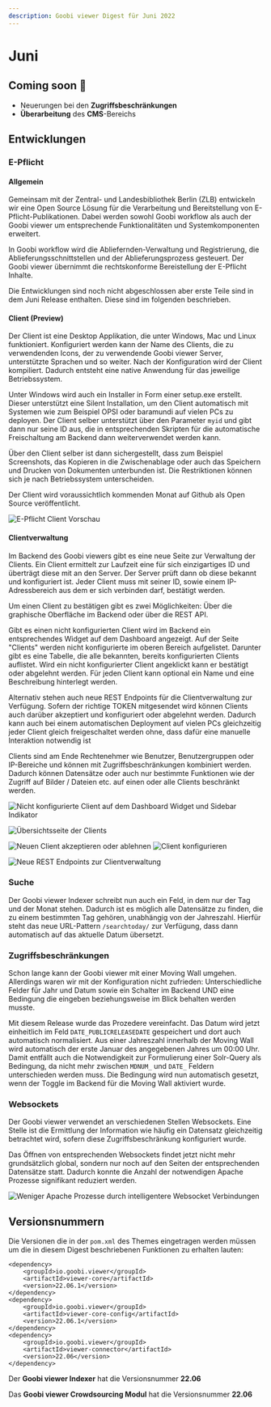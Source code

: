 ```yaml
---
description: Goobi viewer Digest für Juni 2022
---
```


# Juni

## Coming soon :rocket:

* Neuerungen bei den **Zugriffsbeschränkungen**
* **Überarbeitung** des **CMS**-Bereichs

## Entwicklungen

### E-Pflicht

#### Allgemein

Gemeinsam mit der Zentral- und Landesbibliothek Berlin (ZLB) entwickeln wir eine Open Source Lösung für die Verarbeitung und Bereitstellung von E-Pflicht-Publikationen. Dabei werden sowohl Goobi workflow als auch der Goobi viewer um entsprechende Funktionalitäten und Systemkomponenten erweitert.

In Goobi workflow wird die Abliefernden-Verwaltung und Registrierung, die Ablieferungsschnittstellen und der Ablieferungsprozess gesteuert. Der Goobi viewer übernimmt die rechtskonforme Bereistellung der E-Pflicht Inhalte.

Die Entwicklungen sind noch nicht abgeschlossen aber erste Teile sind in dem Juni Release enthalten. Diese sind im folgenden beschrieben.

#### Client (Preview)

Der Client ist eine Desktop Applikation, die unter Windows, Mac und Linux funktioniert. Konfiguriert werden kann der Name des Clients, die zu verwendenden Icons, der zu verwendende Goobi viewer Server, unterstützte Sprachen und so weiter. Nach der Konfiguration wird der Client kompiliert. Dadurch entsteht eine native Anwendung für das jeweilige Betriebssystem.

Unter Windows wird auch ein Installer in Form einer setup.exe erstellt. Dieser unterstützt eine Silent Installation, um den Client automatisch mit Systemen wie zum Beispiel OPSI oder baramundi auf vielen PCs zu deployen. Der Client selber unterstützt über den Parameter `myid` und gibt dann nur seine ID aus, die in entsprechenden Skripten für die automatische Freischaltung am Backend dann weiterverwendet werden kann.

Über den Client selber ist dann sichergestellt, dass zum Beispiel Screenshots, das Kopieren in die Zwischenablage oder auch das Speichern und Drucken von Dokumenten unterbunden ist. Die Restriktionen können sich je nach Betriebssystem unterscheiden.

Der Client wird voraussichtlich kommenden Monat auf Github als Open Source veröffentlicht.

![E-Pflicht Client Vorschau](../.gitbook/assets/22.06\_client-preview.png)

#### Clientverwaltung

Im Backend des Goobi viewers gibt es eine neue Seite zur Verwaltung der Clients. Ein Client ermittelt zur Laufzeit eine für sich einzigartiges ID und überträgt diese mit an den Server. Der Server prüft dann ob diese bekannt und konfiguriert ist. Jeder Client muss mit seiner ID, sowie einem IP-Adressbereich aus dem er sich verbinden darf, bestätigt werden.

Um einen Client zu bestätigen gibt es zwei Möglichkeiten: Über die graphische Oberfläche im Backend oder über die REST API.

Gibt es einen nicht konfigurierten Client wird im Backend ein entsprechendes Widget auf dem Dashboard angezeigt. Auf der Seite "Clients" werden nicht konfigurierte im oberen Bereich aufgelistet. Darunter gibt es eine Tabelle, die alle bekannten, bereits konfigurierten Clients auflistet. Wird ein nicht konfigurierter Client angeklickt kann er bestätigt oder abgelehnt werden. Für jeden Client kann optional ein Name und eine Beschreibung hinterlegt werden.

Alternativ stehen auch neue REST Endpoints für die Clientverwaltung zur Verfügung. Sofern der richtige TOKEN mitgesendet wird können Clients auch darüber akzeptiert und konfiguriert oder abgelehnt werden. Dadurch kann auch bei einem automatischen Deployment auf vielen PCs gleichzeitig jeder Client gleich freigeschaltet werden ohne, dass dafür eine manuelle Interaktion notwendig ist

Clients sind am Ende Rechtenehmer wie Benutzer, Benutzergruppen oder IP-Bereiche und können mit Zugriffsbeschränkungen kombiniert werden. Dadurch können Datensätze oder auch nur bestimmte Funktionen wie der Zugriff auf Bilder / Dateien etc. auf einen oder alle Clients beschränkt werden.

![Nicht konfigurierte Client auf dem Dashboard Widget und Sidebar Indikator](../.gitbook/assets/22.06\_DE\_client-dashboard-sidebar.png)

![Übersichtsseite der Clients](../.gitbook/assets/22.06\_DE\_clients-overview.png)

![Neuen Client akzeptieren oder ablehnen](../.gitbook/assets/22.06\_DE\_client-accept-reject.png) ![Client konfigurieren](../.gitbook/assets/22.06\_DE\_client-configure.png)

![Neue REST Endpoints zur Clientverwaltung](../.gitbook/assets/22.06\_EN\_client-rest-api.png)

### Suche

Der Goobi viewer Indexer schreibt nun auch ein Feld, in dem nur der Tag und der Monat stehen. Dadurch ist es möglich alle Datensätze zu finden, die zu einem bestimmten Tag gehören, unabhängig von der Jahreszahl. Hierfür steht das neue URL-Pattern `/searchtoday/` zur Verfügung, dass dann automatisch auf das aktuelle Datum übersetzt.

### Zugriffsbeschränkungen

Schon lange kann der Goobi viewer mit einer Moving Wall umgehen. Allerdings waren wir mit der Konfiguration nicht zufrieden: Unterschiedliche Felder für Jahr und Datum sowie ein Schalter im Backend UND eine Bedingung die eingeben beziehungsweise im Blick behalten werden musste.

Mit diesem Release wurde das Prozedere vereinfacht. Das Datum wird jetzt einheitlich im Feld `DATE_PUBLICRELEASEDATE` gespeichert und dort auch automatisch normalisiert. Aus einer Jahreszahl innerhalb der Moving Wall wird automatisch der erste Januar des angegebenen Jahres um 00:00 Uhr. Damit entfällt auch die Notwendigkeit zur Formulierung einer Solr-Query als Bedingung, da nicht mehr zwischen `MDNUM_` und `DATE_` Feldern unterschieden werden muss. Die Bedingung wird nun automatisch gesetzt, wenn der Toggle im Backend für die Moving Wall aktiviert wurde.

### Websockets

Der Goobi viewer verwendet an verschiedenen Stellen Websockets. Eine Stelle ist die Ermittlung der Information wie häufig ein Datensatz gleichzeitig betrachtet wird, sofern diese Zugriffsbeschränkung konfiguriert wurde.

Das Öffnen von entsprechenden Websockets findet jetzt nicht mehr grundsätzlich global, sondern nur noch auf den Seiten der entsprechenden Datensätze statt. Dadurch konnte die Anzahl der notwendigen Apache Prozesse signifikant reduziert werden.

![Weniger Apache Prozesse durch intelligentere Websocket Verbindungen](../.gitbook/assets/22.06\_apache-processes.png)

## Versionsnummern

Die Versionen die in der `pom.xml` des Themes eingetragen werden müssen um die in diesem Digest beschriebenen Funktionen zu erhalten lauten:

```markup
<dependency>
    <groupId>io.goobi.viewer</groupId>
    <artifactId>viewer-core</artifactId>
    <version>22.06.1</version>
</dependency>
<dependency>
    <groupId>io.goobi.viewer</groupId>
    <artifactId>viewer-core-config</artifactId>
    <version>22.06.1</version>
</dependency>
<dependency>
    <groupId>io.goobi.viewer</groupId>
    <artifactId>viewer-connector</artifactId>
    <version>22.06</version>
</dependency>
```

Der **Goobi viewer Indexer** hat die Versionsnummer **22.06**

Das **Goobi viewer Crowdsourcing Modul** hat die Versionsnummer **22.06**

